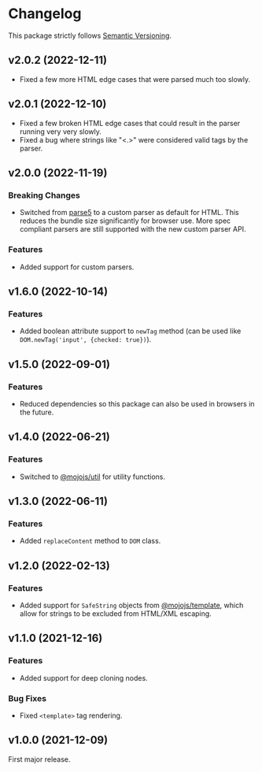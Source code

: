 
# Changelog

This package strictly follows [Semantic Versioning](https://semver.org).

## v2.0.2 (2022-12-11)

  * Fixed a few more HTML edge cases that were parsed much too slowly.

## v2.0.1 (2022-12-10)

  * Fixed a few broken HTML edge cases that could result in the parser running very very slowly.
  * Fixed a bug where strings like "<.>" were considered valid tags by the parser.

## v2.0.0 (2022-11-19)

### Breaking Changes

  * Switched from [parse5](https://www.npmjs.com/package/parse5) to a custom parser as default for HTML. This reduces
    the bundle size significantly for browser use. More spec compliant parsers are still supported with the new custom
    parser API.

### Features

  * Added support for custom parsers.

## v1.6.0 (2022-10-14)

### Features

  * Added boolean attribute support to `newTag` method (can be used like `DOM.newTag('input', {checked: true})`).

## v1.5.0 (2022-09-01)

### Features

  * Reduced dependencies so this package can also be used in browsers in the future.

## v1.4.0 (2022-06-21)

### Features

  * Switched to [@mojojs/util](https://www.npmjs.com/package/@mojojs/util) for utility functions.

## v1.3.0 (2022-06-11)

### Features

  * Added `replaceContent` method to `DOM` class.

## v1.2.0 (2022-02-13)

### Features

  * Added support for `SafeString` objects from [@mojojs/template](https://www.npmjs.com/package/@mojojs/template),
    which allow for strings to be excluded from HTML/XML escaping.

## v1.1.0 (2021-12-16)

### Features

  * Added support for deep cloning nodes.

### Bug Fixes

  * Fixed `<template>` tag rendering.

## v1.0.0 (2021-12-09)

First major release.
